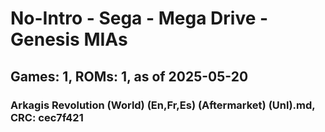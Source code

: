 # No-Intro - Sega - Mega Drive - Genesis MIAs
## Games: 1, ROMs: 1, as of 2025-05-20

### Arkagis Revolution (World) (En,Fr,Es) (Aftermarket) (Unl).md, CRC: cec7f421
